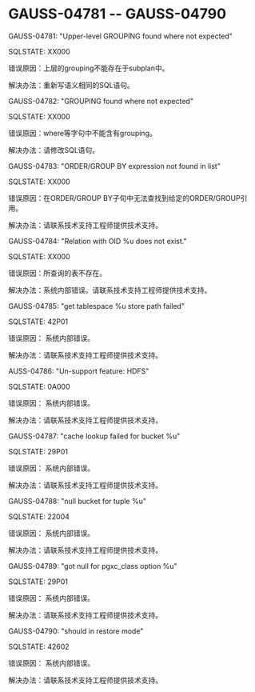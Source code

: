 # GAUSS-04781 -- GAUSS-04790

GAUSS-04781: "Upper-level GROUPING found where not expected"

SQLSTATE: XX000

错误原因：上层的grouping不能存在于subplan中。

解决办法：重新写语义相同的SQL语句。

GAUSS-04782: "GROUPING found where not expected"

SQLSTATE: XX000

错误原因：where等字句中不能含有grouping。

解决办法：请修改SQL语句。

GAUSS-04783: "ORDER/GROUP BY expression not found in list"

SQLSTATE: XX000

错误原因：在ORDER/GROUP BY子句中无法查找到给定的ORDER/GROUP引用。

解决办法：请联系技术支持工程师提供技术支持。

GAUSS-04784: "Relation with OID %u does not exist."

SQLSTATE: XX000

错误原因：所查询的表不存在。

解决办法：系统内部错误。请联系技术支持工程师提供技术支持。

GAUSS-04785: "get tablespace %u store path failed"

SQLSTATE: 42P01

错误原因： 系统内部错误。

解决办法：请联系技术支持工程师提供技术支持。

AUSS-04786: "Un-support feature: HDFS"

SQLSTATE: 0A000

错误原因： 系统内部错误。

解决办法：请联系技术支持工程师提供技术支持。

GAUSS-04787: "cache lookup failed for bucket %u"

SQLSTATE: 29P01

错误原因： 系统内部错误。

解决办法：请联系技术支持工程师提供技术支持。

GAUSS-04788: "null bucket for tuple %u"

SQLSTATE: 22004

错误原因： 系统内部错误。

解决办法：请联系技术支持工程师提供技术支持。

GAUSS-04789: "got null for pgxc\_class option %u"

SQLSTATE: 29P01

错误原因： 系统内部错误。

解决办法：请联系技术支持工程师提供技术支持。

GAUSS-04790: "should in restore mode"

SQLSTATE: 42602

错误原因： 系统内部错误。

解决办法：请联系技术支持工程师提供技术支持。
